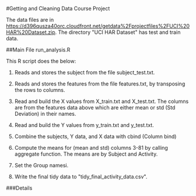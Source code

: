 #Getting and Cleaning Data Course Project

The data files are in https://d396qusza40orc.cloudfront.net/getdata%2Fprojectfiles%2FUCI%20HAR%20Dataset.zip. The directory "UCI HAR Dataset" has test and train data.

##Main File run_analysis.R


This R script does the below:


1. Reads and stores the subject from the file subject_test.txt.


2. Reads and stores the features from the file features.txt, by 
	   transposing the rows to columns.


3. Read and build the X values from X_train.txt and X_test.txt. 
	 The columns are from the features data above which are either 
	 mean or std (Std Deviation) in their names.

4. Read and build the Y values from y_train.txt and y_test.txt.

5. Combine the subjects, Y data, and X data with cbind (Column bind)

6. Compute the means for (mean and std) columns 3-81 by calling 
	 aggregate function. The means are by Subject and Activity.

7. Set the Group namesi.

8. Write the final tidy data to "tidy_final_activity_data.csv".


###Details
